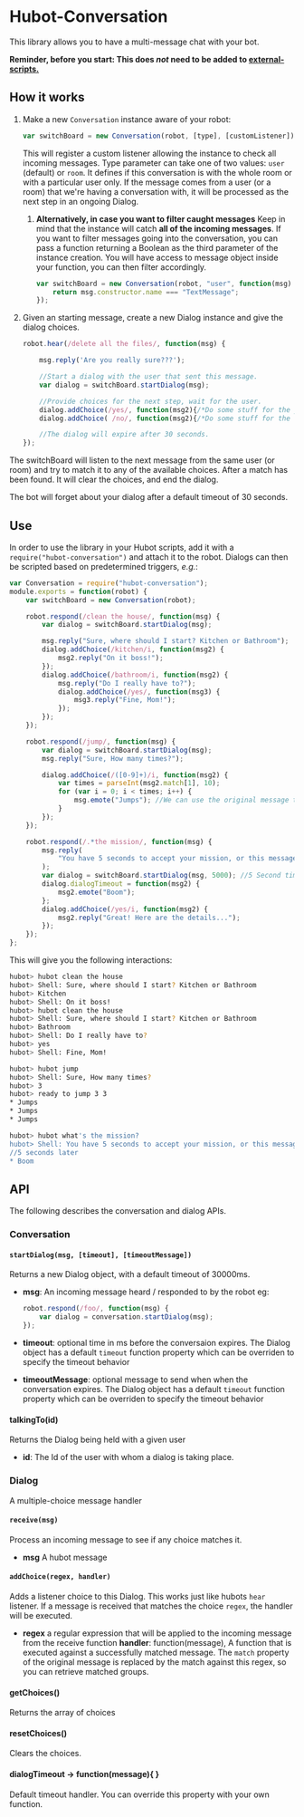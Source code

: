 # Hubot-Conversation

This library allows you to have a multi-message chat with your bot.

**Reminder, before you start: This does _not_ need to be added to
[external-scripts.](https://github.com/lmarkus/hubot-conversation/issues/4)**

## How it works

1. Make a new `Conversation` instance aware of your robot:
    ```javascript
    var switchBoard = new Conversation(robot, [type], [customListener]);
    ```

    This will register a custom listener allowing the instance to check all incoming
    messages. Type parameter can take one of two values: `user` (default) or `room`.
    It defines if this conversation is with the whole room or with a particular user
    only. If the message comes from a user (or a room) that we're having a
    conversation with, it will be processed as the next step in an ongoing Dialog.
    1. **Alternatively, in case you want to filter caught messages**
       Keep in mind that the instance will catch **all of the incoming messages**. If you want to filter
       messages going into the conversation, you can pass a function returning a
       Boolean as the third parameter of the instance creation. You will have access to
       message object inside your function, you can then filter accordingly.

        ```javascript
        var switchBoard = new Conversation(robot, "user", function(msg) {
            return msg.constructor.name === "TextMessage";
        });
        ```

1. Given an starting message, create a new Dialog instance and give the dialog
   choices.

    ```javascript
    robot.hear(/delete all the files/, function(msg) {

        msg.reply('Are you really sure???');

        //Start a dialog with the user that sent this message.
        var dialog = switchBoard.startDialog(msg);

        //Provide choices for the next step, wait for the user.
        dialog.addChoice(/yes/, function(msg2){/*Do some stuff for the yes option*/}
        dialog.addChoice( /no/, function(msg2){/*Do some stuff for the no option*/ }

        //The dialog will expire after 30 seconds.
    });
    ```

The switchBoard will listen to the next message from the same user (or room) and
try to match it to any of the available choices. After a match has been found.
It will clear the choices, and end the dialog.

The bot will forget about your dialog after a default timeout of 30 seconds.

## Use

In order to use the library in your Hubot scripts, add it with a `require("hubot-conversation")`
and attach it to the robot.
Dialogs can then be scripted based on predetermined triggers, _e.g._:

```javascript
var Conversation = require("hubot-conversation");
module.exports = function(robot) {
    var switchBoard = new Conversation(robot);

    robot.respond(/clean the house/, function(msg) {
        var dialog = switchBoard.startDialog(msg);

        msg.reply("Sure, where should I start? Kitchen or Bathroom");
        dialog.addChoice(/kitchen/i, function(msg2) {
            msg2.reply("On it boss!");
        });
        dialog.addChoice(/bathroom/i, function(msg2) {
            msg.reply("Do I really have to?");
            dialog.addChoice(/yes/, function(msg3) {
                msg3.reply("Fine, Mom!");
            });
        });
    });

    robot.respond(/jump/, function(msg) {
        var dialog = switchBoard.startDialog(msg);
        msg.reply("Sure, How many times?");

        dialog.addChoice(/([0-9]+)/i, function(msg2) {
            var times = parseInt(msg2.match[1], 10);
            for (var i = 0; i < times; i++) {
                msg.emote("Jumps"); //We can use the original message too.
            }
        });
    });

    robot.respond(/.*the mission/, function(msg) {
        msg.reply(
            "You have 5 seconds to accept your mission, or this message will self-destruct"
        );
        var dialog = switchBoard.startDialog(msg, 5000); //5 Second timeout
        dialog.dialogTimeout = function(msg2) {
            msg2.emote("Boom");
        };
        dialog.addChoice(/yes/i, function(msg2) {
            msg2.reply("Great! Here are the details...");
        });
    });
};
```

This will give you the following interactions:

```bash
hubot> hubot clean the house
hubot> Shell: Sure, where should I start? Kitchen or Bathroom
hubot> Kitchen
hubot> Shell: On it boss!
hubot> hubot clean the house
hubot> Shell: Sure, where should I start? Kitchen or Bathroom
hubot> Bathroom
hubot> Shell: Do I really have to?
hubot> yes
hubot> Shell: Fine, Mom!
```

```bash
hubot> hubot jump
hubot> Shell: Sure, How many times?
hubot> 3
hubot> ready to jump 3 3
* Jumps
* Jumps
* Jumps
```

```bash
hubot> hubot what's the mission?
hubot> Shell: You have 5 seconds to accept your mission, or this message will self-destruct
//5 seconds later
* Boom
```

## API

The following describes the conversation and dialog APIs.

### Conversation

#### `startDialog(msg, [timeout], [timeoutMessage])`

Returns a new Dialog object, with a default timeout of 30000ms.

- **msg**: An incoming message heard / responded to by the robot eg:

  ```javascript
  robot.respond(/foo/, function(msg) {
      var dialog = conversation.startDialog(msg);
  });
  ```

- **timeout**: optional time in ms before the conversaion expires. The Dialog
  object has a default `timeout` function property which can be overriden to
  specify the timeout behavior

- **timeoutMessage**: optional message to send when when the conversation expires.
  The Dialog object has a default `timeout` function property which can be
  overriden to specify the timeout behavior

#### talkingTo(id)

Returns the Dialog being held with a given user

- **id**: The Id of the user with whom a dialog is taking place.

### Dialog

A multiple-choice message handler

#### `receive(msg)`

Process an incoming message to see if any choice matches it.

- **msg** A hubot message

#### `addChoice(regex, handler)`

Adds a listener choice to this Dialog. This works just like hubots `hear`
listener. If a message is received that matches the choice `regex`, the handler
will be executed.

- **regex** a regular expression that will be applied to the incoming message from
  the receive function **handler**: function(message), A function that is executed
  against a successfully matched message. The `match` property of the original
  message is replaced by the match against this regex, so you can retrieve matched
  groups.

#### getChoices()

Returns the array of choices

#### resetChoices()

Clears the choices.

#### dialogTimeout -> function(message){ }

Default timeout handler. You can override this property with your own function.
